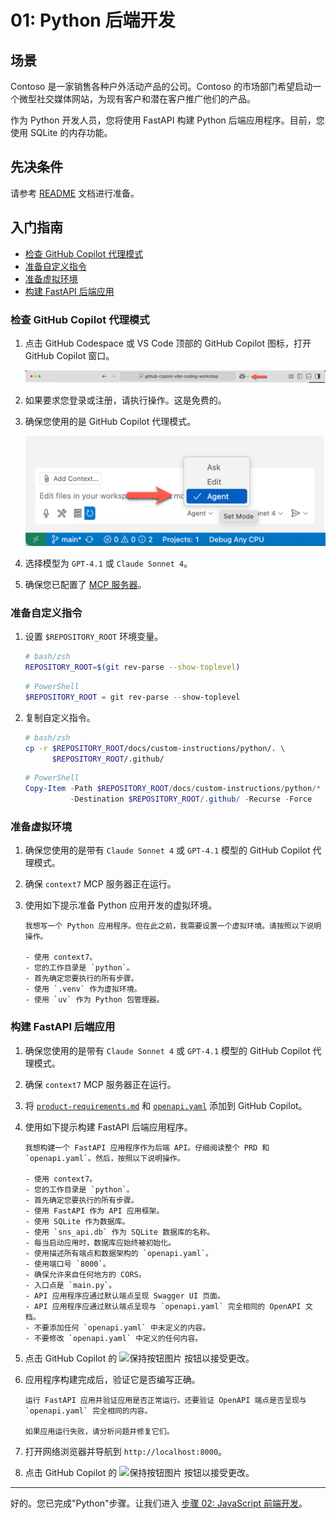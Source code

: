 # 01: Python 后端开发

## 场景

Contoso 是一家销售各种户外活动产品的公司。Contoso 的市场部门希望启动一个微型社交媒体网站，为现有客户和潜在客户推广他们的产品。

作为 Python 开发人员，您将使用 FastAPI 构建 Python 后端应用程序。目前，您使用 SQLite 的内存功能。

## 先决条件

请参考 [README](../README.md) 文档进行准备。

## 入门指南

- [检查 GitHub Copilot 代理模式](#检查-github-copilot-代理模式)
- [准备自定义指令](#准备自定义指令)
- [准备虚拟环境](#准备虚拟环境)
- [构建 FastAPI 后端应用](#构建-fastapi-后端应用)

### 检查 GitHub Copilot 代理模式

1. 点击 GitHub Codespace 或 VS Code 顶部的 GitHub Copilot 图标，打开 GitHub Copilot 窗口。

   ![打开 GitHub Copilot Chat](../../../docs/images/setup-02.png)

1. 如果要求您登录或注册，请执行操作。这是免费的。
1. 确保您使用的是 GitHub Copilot 代理模式。

   ![GitHub Copilot 代理模式](../../../docs/images/setup-03.png)

1. 选择模型为 `GPT-4.1` 或 `Claude Sonnet 4`。
1. 确保您已配置了 [MCP 服务器](./00-setup.md#设置-mcp-服务器)。

### 准备自定义指令

1. 设置 `$REPOSITORY_ROOT` 环境变量。

   ```bash
   # bash/zsh
   REPOSITORY_ROOT=$(git rev-parse --show-toplevel)
   ```

   ```powershell
   # PowerShell
   $REPOSITORY_ROOT = git rev-parse --show-toplevel
   ```

1. 复制自定义指令。

    ```bash
    # bash/zsh
    cp -r $REPOSITORY_ROOT/docs/custom-instructions/python/. \
          $REPOSITORY_ROOT/.github/
    ```

    ```powershell
    # PowerShell
    Copy-Item -Path $REPOSITORY_ROOT/docs/custom-instructions/python/* `
              -Destination $REPOSITORY_ROOT/.github/ -Recurse -Force
    ```

### 准备虚拟环境

1. 确保您使用的是带有 `Claude Sonnet 4` 或 `GPT-4.1` 模型的 GitHub Copilot 代理模式。
1. 确保 `context7` MCP 服务器正在运行。
1. 使用如下提示准备 Python 应用开发的虚拟环境。

    ```text
    我想写一个 Python 应用程序。但在此之前，我需要设置一个虚拟环境。请按照以下说明操作。
    
    - 使用 context7。
    - 您的工作目录是 `python`。
    - 首先确定您要执行的所有步骤。
    - 使用 `.venv` 作为虚拟环境。
    - 使用 `uv` 作为 Python 包管理器。
    ```

### 构建 FastAPI 后端应用

1. 确保您使用的是带有 `Claude Sonnet 4` 或 `GPT-4.1` 模型的 GitHub Copilot 代理模式。
1. 确保 `context7` MCP 服务器正在运行。
1. 将 [`product-requirements.md`](../product-requirements.md) 和 [`openapi.yaml`](../openapi.yaml) 添加到 GitHub Copilot。
1. 使用如下提示构建 FastAPI 后端应用程序。

    ```text
    我想构建一个 FastAPI 应用程序作为后端 API。仔细阅读整个 PRD 和 `openapi.yaml`。然后，按照以下说明操作。
    
    - 使用 context7。
    - 您的工作目录是 `python`。
    - 首先确定您要执行的所有步骤。
    - 使用 FastAPI 作为 API 应用框架。
    - 使用 SQLite 作为数据库。
    - 使用 `sns_api.db` 作为 SQLite 数据库的名称。
    - 每当启动应用时，数据库应始终被初始化。
    - 使用描述所有端点和数据架构的 `openapi.yaml`。
    - 使用端口号 `8000`。
    - 确保允许来自任何地方的 CORS。
    - 入口点是 `main.py`。
    - API 应用程序应通过默认端点呈现 Swagger UI 页面。
    - API 应用程序应通过默认端点呈现与 `openapi.yaml` 完全相同的 OpenAPI 文档。
    - 不要添加任何 `openapi.yaml` 中未定义的内容。
    - 不要修改 `openapi.yaml` 中定义的任何内容。
    ```

1. 点击 GitHub Copilot 的 ![保持按钮图片](https://img.shields.io/badge/keep-blue) 按钮以接受更改。
1. 应用程序构建完成后，验证它是否编写正确。

    ```text
    运行 FastAPI 应用并验证应用是否正常运行。还要验证 OpenAPI 端点是否呈现与 `openapi.yaml` 完全相同的内容。

    如果应用运行失败，请分析问题并修复它们。
    ```

1. 打开网络浏览器并导航到 `http://localhost:8000`。
1. 点击 GitHub Copilot 的 ![保持按钮图片](https://img.shields.io/badge/keep-blue) 按钮以接受更改。

---

好的。您已完成"Python"步骤。让我们进入 [步骤 02: JavaScript 前端开发](./02-javascript.md)。